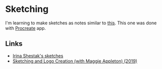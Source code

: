# Sketching

I'm learning to make sketches as notes similar to [this](https://twitter.com/\_lrlna/status/1129361644134567936). This one was done with [Procreate](https://procreate.art) app.

## Links

* [Irina Shestak's sketches](https://github.com/lrlna/sketchin)
* [Sketching and Logo Creation (with Maggie Appleton) (2019)](https://www.youtube.com/watch?v=4mrrNAjiTvk)
